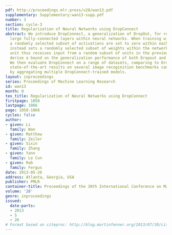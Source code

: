 ```yaml
---
pdf: http://proceedings.mlr.press/v28/wan13.pdf
supplementary: Supplementary:wan13-supp.pdf
number: 3
section: cycle-3
title: Regularization of Neural Networks using DropConnect
abstract: We introduce DropConnect, a generalization of DropOut, for regularizing
  large fully-connected layers within neural networks. When training with Dropout,
  a randomly selected subset of activations are set to zero within each layer. DropConnect
  instead sets a randomly selected subset of weights within the network to zero. Each
  unit thus receives input from a random subset of units in the previous layer. We
  derive a bound on the generalization performance of both Dropout and DropConnect.
  We then evaluate DropConnect on a range of datasets, comparing to Dropout, and show
  state-of-the-art results on several image recoginition benchmarks can be obtained
  by aggregating multiple DropConnect-trained models.
layout: inproceedings
series: Proceedings of Machine Learning Research
id: wan13
month: 0
tex_title: Regularization of Neural Networks using DropConnect
firstpage: 1058
lastpage: 1066
page: 1058-1066
cycles: false
author:
- given: Li
  family: Wan
- given: Matthew
  family: Zeiler
- given: Sixin
  family: Zhang
- given: Yann
  family: Le Cun
- given: Rob
  family: Fergus
date: 2013-05-26
address: Atlanta, Georgia, USA
publisher: PMLR
container-title: Proceedings of the 30th International Conference on Machine Learning
volume: '28'
genre: inproceedings
issued:
  date-parts:
  - 2013
  - 5
  - 26
# Format based on citeproc: http://blog.martinfenner.org/2013/07/30/citeproc-yaml-for-bibliographies/
---
```


